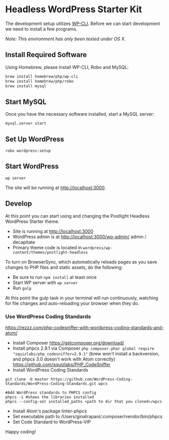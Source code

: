 # Headless WordPress Starter Kit

The development setup utilizes [WP-CLI](http://wp-cli.org/). Before we can start development we need to install a few programs.

_Note: This environment has only been tested under OS X._

## Install Required Software

Using Homebrew, please install WP-CLI, Robo and MySQL:

```bash
brew install homebrew/php/wp-cli
brew install homebrew/php/robo
brew install mysql
```

## Start MySQL

Once you have the necessary software installed, start a MySQL server:

```
mysql.server start
```

## Set Up WordPress

```
robo wordpress:setup
```

## Start WordPress

```
wp server
```

The site will be running at [http://localhost:3000](http://localhost:3000).

## Develop

At this point you can start using and changing the Postlight Headless WordPress Starter theme.

* Site is running at [http://localhost:3000](http://localhost:3000)
* WordPress admin is at [http://localhost:3000/wp-admin/](http://localhost:3000/wp-admin/)  admin / decapitate
* Primary theme code is located in `wordpress/wp-content/themes/postlight-headless`

To turn on BrowserSync, which automatically reloads pages as you save changes to PHP files and static assets, do the following:

* Be sure to run ``npm install`` at least once
* Start WP server with ``wp server``
* Run ``gulp``

At this point the gulp task in your terminal will run continuously, watching for file changes and auto-reloading your browser when they do.

### Use WordPress Coding Standards

https://rezzz.com/php-codesniffer-with-wordpress-coding-standards-and-atom/

* Install Composer https://getcomposer.org/download/
* Install phpcs 2.9.1 via Composer  `php composer.phar global require "squizlabs/php_codesniffer=2.9.1"` (brew won't install a backversion, and phpcs 3.0 doesn't work with Atom correctly) https://github.com/squizlabs/PHP_CodeSniffer
* Install WordPress Coding Standards

```
git clone -b master https://github.com/WordPress-Coding-Standards/WordPress-Coding-Standards.git wpcs

#Add WordPress standards to PHPCS config
phpcs -i #shows the libraries installed
phpcs --config-set installed_paths <path to dir that you cloned>/wpcs
```

* Install Atom's package linter-phpcs
* Set executable path to /Users/ginatrapani/.composer/vendor/bin/phpcs
* Set Code Standard to WordPress-VIP

Happy coding!
